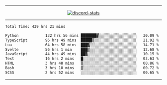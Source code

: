 <a href="https://www.github.com/ripavoid" target="_blank" rel="noreferrer">

-------

<div align='center'>
    <a href='https://discordapp.com/users/825178146797518881'>
        <img align='center' alt='discord-stats' src='https://api.discord-status.me/825178146797518881?nitro&boost=4&gradient=%231e0b1a%2C%23000000%2C%23000000%2C%23160316'></img>
    </a>
</div>

-------

<!--START_SECTION:waka-->

```txt
Total Time: 439 hrs 21 mins

Python            132 hrs 56 mins ███████▓░░░░░░░░░░░░░░░░░   30.09 %
TypeScript        96 hrs 49 mins  █████▒░░░░░░░░░░░░░░░░░░░   21.92 %
Lua               64 hrs 58 mins  ███▓░░░░░░░░░░░░░░░░░░░░░   14.71 %
Svelte            56 hrs 1 min    ███▒░░░░░░░░░░░░░░░░░░░░░   12.68 %
JavaScript        44 hrs 49 mins  ██▓░░░░░░░░░░░░░░░░░░░░░░   10.15 %
Text              16 hrs 2 mins   █░░░░░░░░░░░░░░░░░░░░░░░░   03.63 %
HTML              3 hrs 48 mins   ▒░░░░░░░░░░░░░░░░░░░░░░░░   00.86 %
Bash              3 hrs 10 mins   ▒░░░░░░░░░░░░░░░░░░░░░░░░   00.72 %
SCSS              2 hrs 52 mins   ░░░░░░░░░░░░░░░░░░░░░░░░░   00.65 %
```

<!--END_SECTION:waka-->

-------

